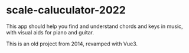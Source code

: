 # scale-caluculator-2022

This app should help you find and understand chords and keys in music, with visual aids for piano and guitar.

This is an old project from 2014, revamped with Vue3.
